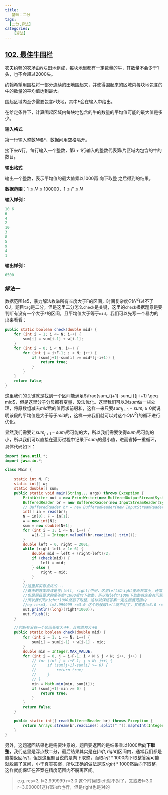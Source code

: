 ```yaml
---
title: 
   基础：二分
tags: 
  [二分,算法]
categories:
    [算法]
---
```


## [102. 最佳牛围栏](https://www.acwing.com/problem/content/104/)

农夫约翰的农场由$N$块田地组成，每块地里都有一定数量的牛，其数量不会少于$1$头，也不会超过$2000$头。

约翰希望用围栏将一部分连续的田地围起来，并使得围起来的区域内每块地包含的牛的数量的平均值达到最大。

围起区域内至少需要包含$F$块地，其中$F$会在输入中给出。

在给定条件下，计算围起区域内每块地包含的牛的数量的平均值可能的最大值是多少。

**输入格式**

第一行输入整数$N$和$F$，数据间用空格隔开。

接下来$N$行，每行输入一个整数，第$i+1$行输入的整数代表第$i$片区域内包含的牛的数目。

**输出格式**

输出一个整数，表示平均值的最大值乘以$1000$再 向下取整 之后得到的结果。

**数据范围**：$1≤N≤100000，1≤F≤N$

**输入样例：**
```c
10 6
6 
4
2
10
3
8
5
9
4
1
```
**输出样例：**
```c
6500
```
### 解法一
数据范围$1e5$，暴力解法枚举所有长度大于F的区间，时间复杂度$O(N^2)$过不了OJ，题目`tag`是二分，但是这里二分怎么`check`是关键，这里的`check`根据题意是要判断有没有一个大于`F`的区间，且平均值大于等于`mid`，我们可以先写一个暴力的出来看看：
```java
public static boolean check(double mid) {
    for (int i = 1; i <= N; i++) {
        sum[i] = sum[i-1] + w[i-1];
    }
    for (int i = 0; i < N; i++) {
        for (int j = i+F-1; j < N; j++) {
            if (sum[j+1]-sum[i] >= mid*(j-i+1)) {
                return true;
            }
        }
    }
    return false;
}
```
这里我们的关键就是找到一个区间能满足$\frac{sum_{j+1}-sum_i}{j-i+1} \geq mid$，但是这里分子分母都有变量，没法优化。这里我们可以对$sum$做一些处理，将原数组减去$mid$后的值再求前缀和，这样一来只要$sum_{j+1}-sum_i \geq 0$就说明该段的平均值是大于等于$mid$的，这样一来我们就可以对这个$O(N^2)$的循环进行优化。

显然我们需要让$sum_{j+1}-sum_i$尽可能的大，所以我们需要使得$sum_i$尽可能的小，所以我们可以直接在遍历过程中记录下$sum_i$的最小值，进而省掉一重循环，具体代码如下：
```java
import java.util.*;
import java.io.*;

class Main {

    static int N, F;
    static int[] w;
    static double[] sum;
    public static void main(String... args) throws Exception {
        PrintWriter out = new PrintWriter(new BufferedOutputStream(System.out));
        BufferedReader br = new BufferedReader(new InputStreamReader(System.in));
        // BufferedReader br = new BufferedReader(new InputStreamReader(new FileInputStream("./input.txt")));
        int[] in = read(br);
        N = in[0]; F = in[1];
        w = new int[N];
        sum = new double[N+1];
        for (int i = 1; i <= N; i++) {
            w[i-1] = Integer.valueOf(br.readLine().trim());
        }
        double left = 0, right = 2001;
        while (right-left > 1e-6) {
            double mid = left + (right-left)/2;
            if (check(mid)) {
                left = mid;
            } else {
                right = mid;
            }
        }
        //这里其实有点坑的...
        //真正的答案应该是在[left, right]中间，这里left和right差距非常小，通常我们直接返回left
        //但是题目要求的是答案*1000后向下取整，所以取left*1000下取整肯定会有问题，答案可能会小于真实答案
        //所以我们取right*1000然后下取整，这样就保证答案一定在精度范围内
        //eg res=3, l=2.999999 r=3.0 这个时候取left就不对了，又或者l=3.0 r=3.000001这样取left也行，但是right也是对的
        out.println((long)(right*1000));
        out.flush();
    }

    //判断有没有一个区间长度大于F，且前缀和大于0
    public static boolean check(double mid) {
        for (int i = 1; i <= N; i++) {
            sum[i] = sum[i-1] + w[i-1] - mid;
        }
        double min = Integer.MAX_VALUE;
        for (int i = 0, j = i+F-1; i < N & j < N; i++, j++) {
            // for (int j = i+F-1; j < N; j++) {
            //     if (sum[j+1]-sum[i] >= 0) {
            //         return true;
            //     }
            // }
            min = Math.min(min, sum[i]);
            if (sum[j+1]-min >= 0) {
                return true;
            }
        }
        return false;
    }

    public static int[] read(BufferedReader br) throws Exception {
        return Arrays.stream(br.readLine().split(" ")).mapToInt(Integer::parseInt).toArray();
    }
}
```
另外，这题返回结果也是需要注意的，题目要返回的是结果乘以1000后**向下取整**，我们这里是浮点数二分，最后结果其实是在$[left,right]$区间内，通常我们都是直接返回$left$，但是这里题目说的是向下取整，而取$left*1000$向下取整答案可能就脱离了区间，小于真实答案，所以正确的做法是取$right*1000$然后向下取整，这样就能保证在答案在精度范围内不脱离区间。
>e.g. res=3, l=2.999999 r=3.0 这个时候取left就不对了，又或者l=3.0 r=3.000001这样取left也行，但是right也是对的